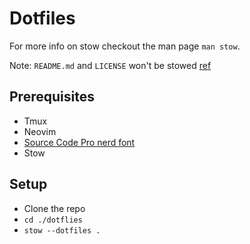 # Dotfiles

For more info on stow checkout the man page `man stow`.

Note: `README.md` and `LICENSE` won't be stowed [ref](https://www.gnu.org/software/stow/manual/html_node/Types-And-Syntax-Of-Ignore-Lists.html)

## Prerequisites

- Tmux
- Neovim
- [Source Code Pro nerd font](https://github.com/ryanoasis/nerd-fonts/releases/download/v3.2.1/SourceCodePro.zip)
- Stow

## Setup

- Clone the repo
- `cd ./dotflies`
- `stow --dotfiles .`

